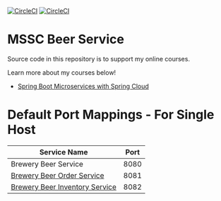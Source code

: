 [![CircleCI](https://dl.circleci.com/status-badge/img/circleci/2TVaFXVyxBN31rLD6BY7mc/3UDRs91FNMC3hzaipeaHsE/tree/main.svg?style=svg)](https://dl.circleci.com/status-badge/redirect/circleci/2TVaFXVyxBN31rLD6BY7mc/3UDRs91FNMC3hzaipeaHsE/tree/main)
[![CircleCI](https://circleci.com/gh/springframeworkguru/mssc-beer-service.svg?style=svg)](https://circleci.com/gh/springframeworkguru/mssc-beer-service)
# MSSC Beer Service

Source code in this repository is to support my online courses.

Learn more about my courses below!
* [Spring Boot Microservices with Spring Cloud](https://www.udemy.com/spring-boot-microservices-with-spring-cloud-beginner-to-guru/?couponCode=GIT_HUB2)


# Default Port Mappings - For Single Host
| Service Name | Port | 
| --------| -----|
| Brewery Beer Service | 8080 |
| [Brewery Beer Order Service](https://github.com/springframeworkguru/mssc-beer-order-service) | 8081 |
| [Brewery Beer Inventory Service](https://github.com/springframeworkguru/mssc-beer-inventory-service) | 8082 |

